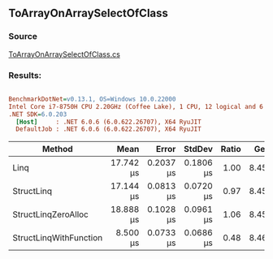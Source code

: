 ﻿## ToArrayOnArraySelectOfClass

### Source
[ToArrayOnArraySelectOfClass.cs](../../src/StructLinq.Benchmark/ToArrayOnArraySelectOfClass.cs)

### Results:
``` ini

BenchmarkDotNet=v0.13.1, OS=Windows 10.0.22000
Intel Core i7-8750H CPU 2.20GHz (Coffee Lake), 1 CPU, 12 logical and 6 physical cores
.NET SDK=6.0.203
  [Host]     : .NET 6.0.6 (6.0.622.26707), X64 RyuJIT
  DefaultJob : .NET 6.0.6 (6.0.622.26707), X64 RyuJIT


```
|                 Method |      Mean |     Error |    StdDev | Ratio |  Gen 0 |  Gen 1 | Allocated |
|----------------------- |----------:|----------:|----------:|------:|-------:|-------:|----------:|
|                   Linq | 17.742 μs | 0.2037 μs | 0.1806 μs |  1.00 | 8.4534 | 1.0376 |     39 KB |
|             StructLinq | 17.144 μs | 0.0813 μs | 0.0720 μs |  0.97 | 8.4534 | 1.0376 |     39 KB |
|    StructLinqZeroAlloc | 18.888 μs | 0.1028 μs | 0.0961 μs |  1.06 | 8.4534 | 1.0376 |     39 KB |
| StructLinqWithFunction |  8.500 μs | 0.0733 μs | 0.0686 μs |  0.48 | 8.4686 | 1.0529 |     39 KB |
